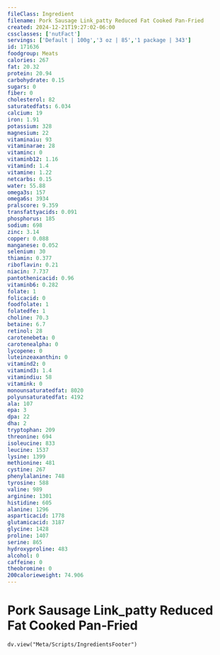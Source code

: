 ```yaml
---
fileClass: Ingredient
filename: Pork Sausage Link_patty Reduced Fat Cooked Pan-Fried
created: 2024-12-21T19:27:02-06:00
cssclasses: ['nutFact']
servings: ['Default | 100g','3 oz | 85','1 package | 343']
id: 171636
foodgroup: Meats
calories: 267
fat: 20.32
protein: 20.94
carbohydrate: 0.15
sugars: 0
fiber: 0
cholesterol: 82
saturatedfats: 6.034
calcium: 19
iron: 1.91
potassium: 328
magnesium: 22
vitaminaiu: 93
vitaminarae: 28
vitaminc: 0
vitaminb12: 1.16
vitamind: 1.4
vitamine: 1.22
netcarbs: 0.15
water: 55.88
omega3s: 157
omega6s: 3934
pralscore: 9.359
transfattyacids: 0.091
phosphorus: 185
sodium: 698
zinc: 3.14
copper: 0.088
manganese: 0.052
selenium: 30
thiamin: 0.377
riboflavin: 0.21
niacin: 7.737
pantothenicacid: 0.96
vitaminb6: 0.282
folate: 1
folicacid: 0
foodfolate: 1
folatedfe: 1
choline: 70.3
betaine: 6.7
retinol: 28
carotenebeta: 0
carotenealpha: 0
lycopene: 0
luteinzeaxanthin: 0
vitamind2: 0
vitamind3: 1.4
vitamindiu: 58
vitamink: 0
monounsaturatedfat: 8020
polyunsaturatedfat: 4192
ala: 107
epa: 3
dpa: 22
dha: 2
tryptophan: 209
threonine: 694
isoleucine: 833
leucine: 1537
lysine: 1399
methionine: 481
cystine: 267
phenylalanine: 748
tyrosine: 588
valine: 989
arginine: 1301
histidine: 605
alanine: 1296
asparticacid: 1778
glutamicacid: 3187
glycine: 1428
proline: 1407
serine: 865
hydroxyproline: 483
alcohol: 0
caffeine: 0
theobromine: 0
200calorieweight: 74.906
---
```


# Pork Sausage Link_patty Reduced Fat Cooked Pan-Fried

```dataviewjs
dv.view("Meta/Scripts/IngredientsFooter")
```